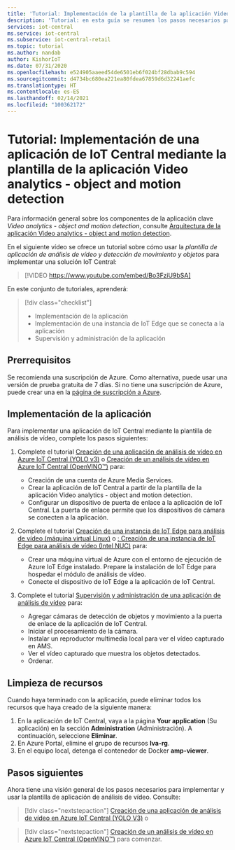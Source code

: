 ```yaml
---
title: 'Tutorial: Implementación de la plantilla de la aplicación Video analytics - object and motion detection de Azure IoT Central'
description: 'Tutorial: en esta guía se resumen los pasos necesarios para implementar una aplicación de Azure IoT Central mediante la plantilla de aplicación de detección de movimiento y objetos de análisis de vídeo.'
services: iot-central
ms.service: iot-central
ms.subservice: iot-central-retail
ms.topic: tutorial
ms.author: nandab
author: KishorIoT
ms.date: 07/31/2020
ms.openlocfilehash: e524905aaeed54de6501eb6f024bf28dbab9c594
ms.sourcegitcommit: d4734bc680ea221ea80fdea67859d6d32241aefc
ms.translationtype: HT
ms.contentlocale: es-ES
ms.lasthandoff: 02/14/2021
ms.locfileid: "100362172"
---
```

# <a name="tutorial-how-to-deploy-an-iot-central-application-using-the-video-analytics---object-and-motion-detection-application-template"></a>Tutorial: Implementación de una aplicación de IoT Central mediante la plantilla de la aplicación Video analytics - object and motion detection

Para información general sobre los componentes de la aplicación clave *Video analytics - object and motion detection*, consulte [Arquitectura de la aplicación Video analytics - object and motion detection](architecture-video-analytics.md).

En el siguiente vídeo se ofrece un tutorial sobre cómo usar la _plantilla de aplicación de análisis de vídeo y detección de movimiento y objetos_ para implementar una solución IoT Central:

> [!VIDEO https://www.youtube.com/embed/Bo3FziU9bSA]

En este conjunto de tutoriales, aprenderá:

> [!div class="checklist"]
> * Implementación de la aplicación
> * Implementación de una instancia de IoT Edge que se conecta a la aplicación
> * Supervisión y administración de la aplicación

## <a name="prerequisites"></a>Prerrequisitos

Se recomienda una suscripción de Azure. Como alternativa, puede usar una versión de prueba gratuita de 7 días. Si no tiene una suscripción de Azure, puede crear una en la [página de suscripción a Azure](https://aka.ms/createazuresubscription).

## <a name="deploy-the-application"></a>Implementación de la aplicación

Para implementar una aplicación de IoT Central mediante la plantilla de análisis de vídeo, complete los pasos siguientes:

1. Complete el tutorial [Creación de una aplicación de análisis de vídeo en Azure IoT Central (YOLO v3)](tutorial-video-analytics-create-app-yolo-v3.md) o [Creación de un análisis de vídeo en Azure IoT Central (OpenVINO&trade;)](tutorial-video-analytics-create-app-openvino.md) para:
    - Creación de una cuenta de Azure Media Services.
    - Crear la aplicación de IoT Central a partir de la plantilla de la aplicación Video analytics - object and motion detection.
    - Configurar un dispositivo de puerta de enlace a la aplicación de IoT Central. La puerta de enlace permite que los dispositivos de cámara se conecten a la aplicación.

1. Complete el tutorial [Creación de una instancia de IoT Edge para análisis de vídeo (máquina virtual Linux)](tutorial-video-analytics-iot-edge-vm.md) o [: Creación de una instancia de IoT Edge para análisis de vídeo (Intel NUC)](tutorial-video-analytics-iot-edge-nuc.md) para:
    - Crear una máquina virtual de Azure con el entorno de ejecución de Azure IoT Edge instalado. Prepare la instalación de IoT Edge para hospedar el módulo de análisis de vídeo.
    - Conecte el dispositivo de IoT Edge a la aplicación de IoT Central.

1. Complete el tutorial [Supervisión y administración de una aplicación de análisis de vídeo](tutorial-video-analytics-manage.md) para:
    - Agregar cámaras de detección de objetos y movimiento a la puerta de enlace de la aplicación de IoT Central.
    - Iniciar el procesamiento de la cámara.
    - Instalar un reproductor multimedia local para ver el vídeo capturado en AMS.
    - Ver el vídeo capturado que muestra los objetos detectados.
    - Ordenar.

## <a name="clean-up-resources"></a>Limpieza de recursos

Cuando haya terminado con la aplicación, puede eliminar todos los recursos que haya creado de la siguiente manera:

1. En la aplicación de IoT Central, vaya a la página **Your application** (Su aplicación) en la sección **Administration** (Administración). A continuación, seleccione **Eliminar**.
1. En Azure Portal, elimine el grupo de recursos **lva-rg**.
1. En el equipo local, detenga el contenedor de Docker **amp-viewer**.

## <a name="next-steps"></a>Pasos siguientes

Ahora tiene una visión general de los pasos necesarios para implementar y usar la plantilla de aplicación de análisis de vídeo. Consulte:

> [!div class="nextstepaction"]
> [Creación de una aplicación de análisis de vídeo en Azure IoT Central (YOLO V3)](tutorial-video-analytics-create-app-yolo-v3.md) o

> [!div class="nextstepaction"]
> [Creación de un análisis de vídeo en Azure IoT Central (OpenVINO&trade;)](tutorial-video-analytics-create-app-openvino.md) para comenzar.
